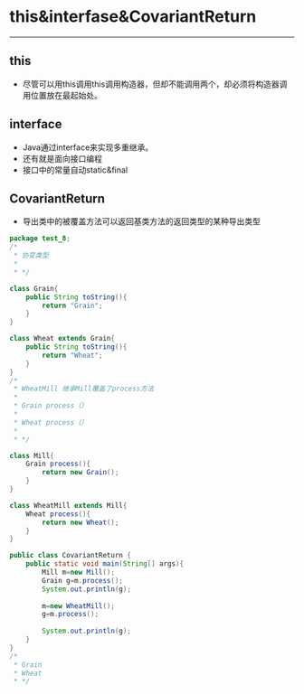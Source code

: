 ﻿# this&interfase&CovariantReturn

---
## this

+ 尽管可以用this调用this调用构造器，但却不能调用两个，却必须将构造器调用位置放在最起始处。

## interface

+ Java通过interface来实现多重继承。
+ 还有就是面向接口编程
+ 接口中的常量自动static&final

## CovariantReturn

+ 导出类中的被覆盖方法可以返回基类方法的返回类型的某种导出类型

```java
package test_8;
/*
 * 协变类型
 *
 * */

class Grain{
	public String toString(){
		return "Grain";
	}
}

class Wheat extends Grain{
	public String toString(){
		return "Wheat";
	}
}
/*
 * WheatMill 继承Mill覆盖了process方法
 * 
 * Grain process（）
 * 
 * Wheat process（）
 * 
 * */

class Mill{
	Grain process(){
		return new Grain();
	}
}

class WheatMill extends Mill{
	Wheat process(){
		return new Wheat();
	}
}

public class CovariantReturn {
	public static void main(String[] args){
		Mill m=new Mill();
		Grain g=m.process();
		System.out.println(g);
		
		m=new WheatMill();
		g=m.process();
		
		System.out.println(g);
	}
}
/*
 * Grain
 * Wheat
 * */

```




